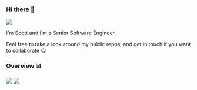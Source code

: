 ### Hi there 👋
[![](https://img.shields.io/badge/Scott%20Crowther-blue?style=flat-square&logo=Linkedin&logoColor=white&link=https%3A%2F%2Flinkedin.com%2Fin%2Fscott-crowther-546aa3122)](https://linkedin.com/in/scott-crowther-546aa3122)


I'm Scott and i'm a Senior Software Engineer.

Feel free to take a look around my public repos, and get in touch if you want to collaborate 😌

### Overview 📊

<!--
**snc-software/snc-software** is a ✨ _special_ ✨ repository because its `README.md` (this file) appears on your GitHub profile.

Here are some ideas to get you started:

- 🔭 I’m currently working on ...
- 🌱 I’m currently learning ...
- 👯 I’m looking to collaborate on ...
- 🤔 I’m looking for help with ...
- 💬 Ask me about ...
- 📫 How to reach me: ...
- 😄 Pronouns: ...
- ⚡ Fun fact: ...
-->

<p float="left">
  <img src="https://github-readme-stats.vercel.app/api?username=snc-software&show_icons=true&count_private=true" />
  <img src="https://github-readme-stats.vercel.app/api/top-langs/?username=snc-software&layout=compact" />
</p>
